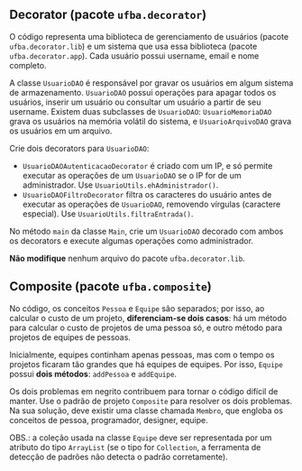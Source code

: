 ## Decorator (pacote `ufba.decorator`)

O código representa uma biblioteca de gerenciamento de usuários (pacote `ufba.decorator.lib`) e um sistema que usa essa biblioteca (pacote `ufba.decorator.app`). Cada usuário possui username, email e nome completo.

A classe `UsuarioDAO` é responsável por gravar os usuários em algum sistema de armazenamento. `UsuarioDAO` possui operações para apagar todos os usuários, inserir um usuário ou consultar um usuário a partir de seu username. Existem duas subclasses de `UsuarioDAO`: `UsuarioMemoriaDAO` grava os usuários na memória volátil do sistema, e `UsuarioArquivoDAO` grava os usuários em um arquivo.

Crie dois decorators para `UsuarioDAO`:

- `UsuarioDAOAutenticacaoDecorator` é criado com um IP, e só permite executar as operações de um `UsuarioDAO` se o IP for de um administrador. Use `UsuarioUtils.ehAdministrador()`.
- `UsuarioDAOFiltroDecorator` filtra os caracteres do usuário antes de executar as operações de `UsuarioDAO`, removendo vírgulas (caractere especial). Use `UsuarioUtils.filtraEntrada()`.

No método `main` da classe `Main`, crie um `UsuarioDAO` decorado com ambos os decorators e execute algumas operações como administrador.

**Não modifique** nenhum arquivo do pacote `ufba.decorator.lib`.

## Composite (pacote `ufba.composite`)

No código, os conceitos `Pessoa` e `Equipe` são separados; por isso, ao calcular o custo de um projeto, **diferenciam-se dois casos**: há um método para calcular o custo de projetos de uma pessoa só, e outro método para projetos de equipes de pessoas.

Inicialmente, equipes continham apenas pessoas, mas com o tempo os projetos ficaram tão grandes que há equipes de equipes. Por isso, `Equipe` possui **dois métodos**: `addPessoa` e `addEquipe`.

Os dois problemas em negrito contribuem para tornar o código difícil de manter. Use o padrão de projeto `Composite` para resolver os dois problemas. Na sua solução, deve existir uma classe chamada `Membro`, que engloba os conceitos de pessoa, programador, designer, equipe.

OBS.: a coleção usada na classe `Equipe` deve ser representada por um atributo do tipo `ArrayList` (se o tipo for `Collection`, a ferramenta de detecção de padrões não detecta o padrão corretamente).
